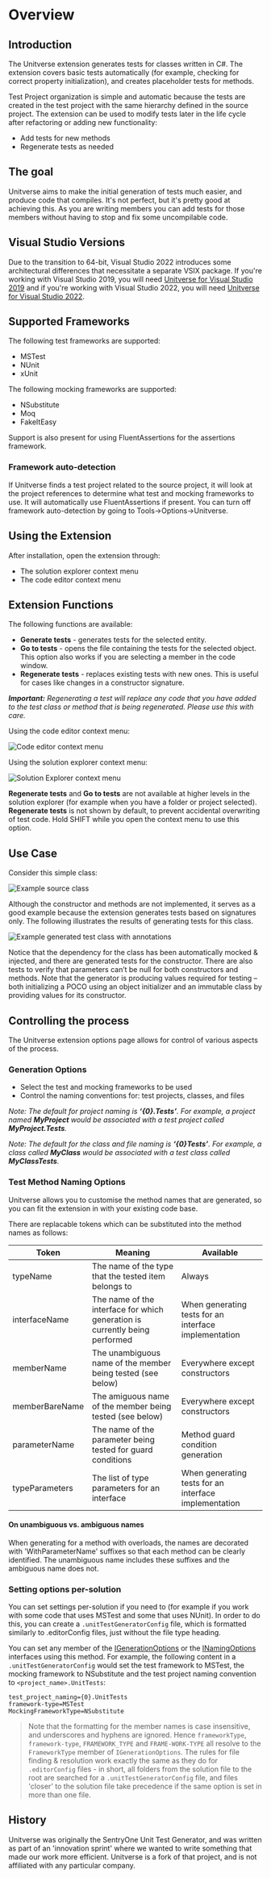 # Overview

## Introduction
The Unitverse extension generates tests for classes written in C#. The extension covers basic tests automatically (for example, checking for correct property initialization), and creates placeholder tests for methods.  

Test Project organization is simple and automatic because the tests are created in the test project with the same hierarchy defined in the source project. The extension can be used to modify tests later in the life cycle after refactoring or adding new functionality:

* Add tests for new methods
* Regenerate tests as needed

## The goal
Unitverse aims to make the initial generation of tests much easier, and produce code that compiles. It's not perfect, but it's pretty good at achieving this. As you are writing members you can add tests for those members without having to stop and fix some uncompilable code.

## Visual Studio Versions
Due to the transition to 64-bit, Visual Studio 2022 introduces some architectural differences that necessitate a separate VSIX package. If you're working with Visual Studio 2019, you will need [Unitverse for Visual Studio 2019](https://marketplace.visualstudio.com/items?itemName=MattWhitfield.Unitverse) and if you're working with Visual Studio 2022, you will need [Unitverse for Visual Studio 2022](https://marketplace.visualstudio.com/items?itemName=MattWhitfield.UnitverseVS2022).

## Supported Frameworks
The following test frameworks are supported:

* MSTest 
* NUnit 
* xUnit 

The following mocking frameworks are supported:

* NSubstitute 
* Moq 
* FakeItEasy 

Support is also present for using FluentAssertions for the assertions framework.

### Framework auto-detection

If Unitverse finds a test project related to the source project, it will look at the project references to determine what test and mocking frameworks to use. It will automatically use FluentAssertions if present. You can turn off framework auto-detection by going to Tools->Options->Unitverse.

## Using the Extension

After installation, open the extension through:

* The solution explorer context menu
* The code editor context menu

## Extension Functions

The following functions are available:

* **Generate tests** - generates tests for the selected entity.
* **Go to tests** - opens the file containing the tests for the selected object. This option also works if you are selecting a member in the code window.
* **Regenerate tests** - replaces existing tests with new ones. This is useful for cases like changes in a constructor signature. 

_**Important:** Regenerating a test will replace any code that you have added to the test class or method that is being regenerated. Please use this with care._

Using the code editor context menu:

![Code editor context menu](https://raw.githubusercontent.com/mattwhitfield/unittestgenerator/master/assets/CodeEditorContextMenu.png)

Using the solution explorer context menu:

![Solution Explorer context menu](https://raw.githubusercontent.com/mattwhitfield/unittestgenerator/master/assets/SolutionContextMenu.png)

**Regenerate tests** and **Go to tests** are not available at higher levels in the solution explorer (for example when you have a folder or project selected). **Regenerate tests** is not shown by default, to prevent accidental overwriting of test code. Hold SHIFT while you open the context menu to use this option.

## Use Case

Consider this simple class:

 ![Example source class](https://raw.githubusercontent.com/mattwhitfield/unittestgenerator/master/assets/SourceClass.png)

Although the constructor and methods are not implemented, it serves as a good example because the extension generates tests based on signatures only. The following illustrates the results of generating tests for this class.

 ![Example generated test class with annotations](https://raw.githubusercontent.com/mattwhitfield/unittestgenerator/master/assets/SourceClassTestsAnnotated.png)

Notice that the dependency for the class has been automatically mocked & injected, and there are generated tests for the constructor. There are also tests to verify that parameters can’t be null for both constructors and methods. Note that the generator is producing values required for testing – both initializing a POCO using an object initializer and an immutable class by providing values for its constructor.

## Controlling the process

The Unitverse extension options page allows for control of various aspects of the process. 

### Generation Options

* Select the test and mocking frameworks to be used
* Control the naming conventions for: test projects, classes, and files

_Note: The default for project naming is **‘{0}.Tests’**. For example, a project named **MyProject** would be associated with a test project called **MyProject.Tests**._

_Note: The default for the class and file naming is **‘{0}Tests’**. For example, a class called **MyClass** would be associated with a test class called **MyClassTests**._

### Test Method Naming Options

Unitverse allows you to customise the method names that are generated, so you can fit the extension in with your existing code base.

There are replacable tokens which can be substituted into the method names as follows:

| Token | Meaning | Available |
| - | - | - |
| typeName | The name of the type that the tested item belongs to | Always |
| interfaceName | The name of the interface for which generation is currently being performed | When generating tests for an interface implementation |
| memberName | The unambiguous name of the member being tested (see below) | Everywhere except constructors |
| memberBareName | The amiguous name of the member being tested (see below) | Everywhere except constructors |
| parameterName | The name of the parameter being tested for guard conditions | Method guard condition generation |
| typeParameters | The list of type parameters for an interface | When generating tests for an interface implementation |

#### On unambiguous vs. ambiguous names

When generating for a method with overloads, the names are decorated with 'WithParameterName' suffixes so that each method can be clearly identified. The unambiguous name includes these suffixes and the ambiguous name does not.

### Setting options per-solution

You can set settings per-solution if you need to (for example if you work with some code that uses MSTest and some that uses NUnit). In order to do this, you can create a `.unitTestGeneratorConfig` file, which is formatted similarly to .editorConfig files, just without the file type heading.

You can set any member of the [IGenerationOptions](https://github.com/mattwhitfield/unittestgenerator/blob/master/src/Unitverse.Core/Options/IGenerationOptions.cs) or the [INamingOptions](https://github.com/mattwhitfield/unittestgenerator/blob/master/src/Unitverse.Core/Options/INamingOptions.cs) interfaces using this method. For example, the following content in a `.unitTestGeneratorConfig` would set the test framework to MSTest, the mocking framework to NSubstitute and the test project naming convention to `<project_name>.UnitTests`:

```
test_project_naming={0}.UnitTests
framework-type=MSTest
MockingFrameworkType=NSubstitute
```

> Note that the formatting for the member names is case insensitive, and underscores and hyphens are ignored. Hence `frameworkType`, `framework-type`, `FRAMEWORK_TYPE` and `FRAME-WORK-TYPE` all resolve to the `FrameworkType` member of `IGenerationOptions`. The rules for file finding & resolution work exactly the same as they do for `.editorConfig` files - in short, all folders from the solution file to the root are searched for a `.unitTestGeneratorConfig` file, and files 'closer' to the solution file take precedence if the same option is set in more than one file.

## History

Unitverse was originally the SentryOne Unit Test Generator, and was written as part of an 'innovation sprint' where we wanted to write something that made our work more efficient. Unitverse is a fork of that project, and is not affiliated with any particular company.